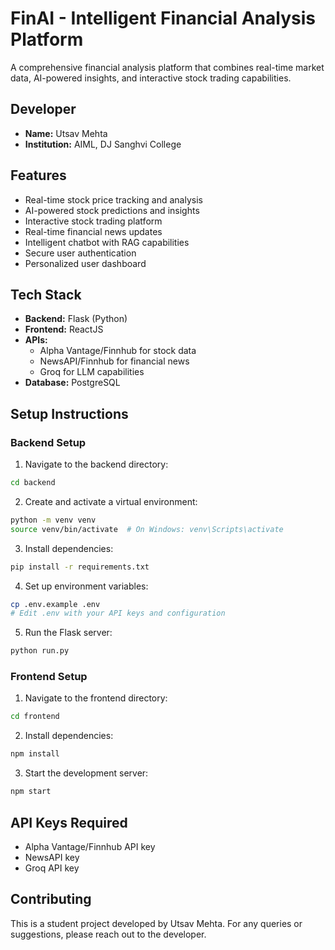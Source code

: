 # FinAI - Intelligent Financial Analysis Platform

A comprehensive financial analysis platform that combines real-time market data, AI-powered insights, and interactive stock trading capabilities.

## Developer
- **Name:** Utsav Mehta
- **Institution:** AIML, DJ Sanghvi College

## Features
- Real-time stock price tracking and analysis
- AI-powered stock predictions and insights
- Interactive stock trading platform
- Real-time financial news updates
- Intelligent chatbot with RAG capabilities
- Secure user authentication
- Personalized user dashboard

## Tech Stack
- **Backend:** Flask (Python)
- **Frontend:** ReactJS
- **APIs:** 
  - Alpha Vantage/Finnhub for stock data
  - NewsAPI/Finnhub for financial news
  - Groq for LLM capabilities
- **Database:** PostgreSQL

## Setup Instructions

### Backend Setup
1. Navigate to the backend directory:
```bash
cd backend
```

2. Create and activate a virtual environment:
```bash
python -m venv venv
source venv/bin/activate  # On Windows: venv\Scripts\activate
```

3. Install dependencies:
```bash
pip install -r requirements.txt
```

4. Set up environment variables:
```bash
cp .env.example .env
# Edit .env with your API keys and configuration
```

5. Run the Flask server:
```bash
python run.py
```

### Frontend Setup
1. Navigate to the frontend directory:
```bash
cd frontend
```

2. Install dependencies:
```bash
npm install
```

3. Start the development server:
```bash
npm start
```

## API Keys Required
- Alpha Vantage/Finnhub API key
- NewsAPI key
- Groq API key

## Contributing
This is a student project developed by Utsav Mehta. For any queries or suggestions, please reach out to the developer.
